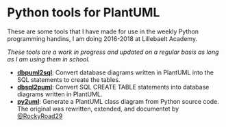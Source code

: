 # Python tools for PlantUML

These are some tools that I have made for use in the weekly Python programming
handins, I am doing 2016-2018 at Lillebaelt Academy.

*These tools are a work in progress and updated on a regular basis as long as
I am using them in school.*

 * [**dbpuml2sql**](dbpuml2sql/): Convert database diagrams written in PlantUML into the
   SQL statements to create the tables.
 * [**dbsql2puml**](dbsql2puml/): Convert SQL CREATE TABLE statements into database diagrams
   written in PlantUML.
 * [**py2uml**](py2puml/): Generate a PlantUML class diagram from Python source code.
   The original was rewritten, extended, and documentet by [@RockyRoad29](https://github.com/RockyRoad29)

